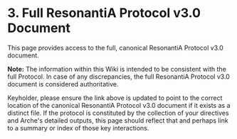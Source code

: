 # 3. Full ResonantiA Protocol v3.0 Document

<!--
Instruction for AI Assistant (e.g., Cursor) or Keyholder populating the Wiki:
This page should link to or, if feasible and not too large, embed the full ResonantiA Protocol v3.0 document.
For now, a placeholder linking to a hypothetical location.
-->

This page provides access to the full, canonical ResonantiA Protocol v3.0 document.





**Note:** The information within this Wiki is intended to be consistent with the full Protocol. In case of any discrepancies, the full ResonantiA Protocol v3.0 document is considered authoritative.

Keyholder, please ensure the link above is updated to point to the correct location of the canonical ResonantiA Protocol v3.0 document if it exists as a distinct file. If the protocol is constituted by the collection of your directives and Arche's detailed outputs, this page should reflect that and perhaps link to a summary or index of those key interactions. 